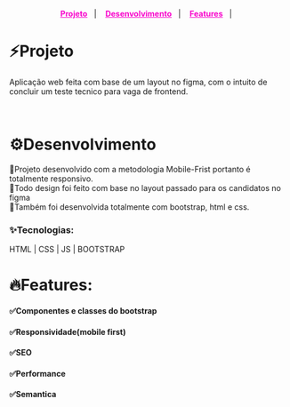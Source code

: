 <p align="center">
  <a style="color:#F806CC;font-weight:bold" href="#Projeto">Projeto</a>&nbsp;&nbsp;&nbsp;|&nbsp;&nbsp;&nbsp;
  <a style="color:#F806CC;font-weight:bold" href="#Desenvolvimento">Desenvolvimento</a>&nbsp;&nbsp;&nbsp;|&nbsp;&nbsp;&nbsp;
  <a style="color:#F806CC;font-weight:bold" href="#Features">Features</a>&nbsp;&nbsp;&nbsp;|&nbsp;&nbsp;&nbsp;
</p>
<div align="start">

# <a id="Projeto"></a> ⚡**Projeto**

Aplicação web feita com base de um layout no figma, com o intuito de concluir um teste tecnico para vaga de frontend. 

<br>

# <a id="Desenvolvimento"></a> ⚙️**Desenvolvimento**

<p style="text-align: left;">
🔸Projeto desenvolvido com a metodologia Mobile-Frist portanto é totalmente responsivo.</br>
🔸Todo design foi feito com base no layout passado para os candidatos no figma</br>
🔸Também foi desenvolvida totalmente com bootstrap, html e css.
</p>


### **✨Tecnologias**:

HTML | CSS | JS | BOOTSTRAP


# <a id="Features"></a>**🔥Features**:

#### **✅Componentes e classes do bootstrap**

#### **✅Responsividade(mobile first)**

#### **✅SEO**

#### **✅Performance**

#### **✅Semantica**
